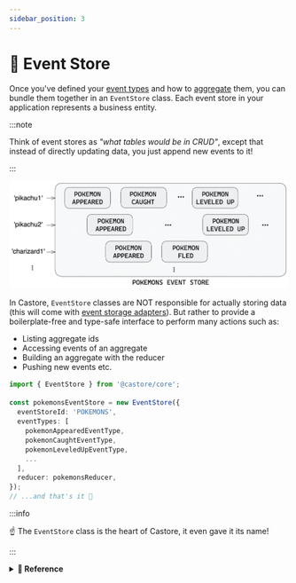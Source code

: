 ```yaml
---
sidebar_position: 3
---
```


# 📙 Event Store

Once you've defined your [event types](./1-events.md) and how to [aggregate](./2-aggregates-reducers.md) them, you can bundle them together in an `EventStore` class. Each event store in your application represents a business entity.

:::note

Think of event stores as _"what tables would be in CRUD"_, except that instead of directly updating data, you just append new events to it!

:::

![Event Store](../../assets/docSchemas/eventStore.png)

In Castore, `EventStore` classes are NOT responsible for actually storing data (this will come with [event storage adapters](./4-fetching-events.md)). But rather to provide a boilerplate-free and type-safe interface to perform many actions such as:

- Listing aggregate ids
- Accessing events of an aggregate
- Building an aggregate with the reducer
- Pushing new events etc.

```ts
import { EventStore } from '@castore/core';

const pokemonsEventStore = new EventStore({
  eventStoreId: 'POKEMONS',
  eventTypes: [
    pokemonAppearedEventType,
    pokemonCaughtEventType,
    pokemonLeveledUpEventType,
    ...
  ],
  reducer: pokemonsReducer,
});
// ...and that's it 🥳
```

:::info

☝️ The `EventStore` class is the heart of Castore, it even gave it its name!

:::

<details>
<summary>
  <b>🔧 Reference</b>
</summary>

**Constructor:**

- <code>eventStoreId <i>(string)</i></code>: A string identifying the event store
- <code>eventTypes <i>(EventType[])</i></code>: The list of event types in the event store
- <code>reduce <i>(EventType[])</i></code>: A <a href="../aggregates-reducers">reducer function</a> that can be applied to the store event types
- <code>onEventPushed <i>(?(pushEventResponse: PushEventResponse) => Promise&lt;void&gt;)</i></code>: To run a callback after events are pushed (input is exactly the return value of the <code>pushEvent</code> method)
- <code>eventStorageAdapter <i>(?EventStorageAdapter)</i></code>: See <a href="../fetching-events">fetching events</a>

> ☝️ The return type of the `reducer` is used to infer the `Aggregate` type of the `EventStore`, so it is important to type it explicitely.

---

**Properties:**

- <code>eventStoreId <i>(string)</i></code>

```ts
const pokemonsEventStoreId = pokemonsEventStore.eventStoreId;
// => 'POKEMONS'
```

- <code>eventTypes <i>(EventType[])</i></code>

```ts
const pokemonsEventTypes = pokemonsEventStore.eventTypes;
// => [pokemonAppearedEventType, pokemonCaughtEventType...]
```

- <code>reduce <i>((Aggregate, EventType) => Aggregate)</i></code>

```ts
const reducer = pokemonsEventStore.reduce;
// => pokemonsReducer
```

- <code>onEventPushed <i>(?(pushEventResponse: PushEventResponse) => Promise&lt;void&gt;)</i></code>: Callback to run after events are pushed

```ts
const onEventPushed = pokemonsEventStore.onEventPushed;
// => undefined (we did not provide one in this example)
```

- <code>eventStorageAdapter <i>(?EventStorageAdapter)</i></code>: See <a href="../fetching-events">fetching events</a>

```ts
const eventStorageAdapter = pokemonsEventStore.eventStorageAdapter;
// => undefined (we did not provide one in this example)
```

> ☝️ The `eventStorageAdapter` is not read-only so you do not have to provide it right away.

---

**Sync Methods:**

- <code>getEventStorageAdapter <i>(() => EventStorageAdapter)</i></code>: Returns the event store event storage adapter if it exists. Throws an <code>UndefinedEventStorageAdapterError</code> if it doesn't.

```ts
import { UndefinedEventStorageAdapterError } from '@castore/core';

expect(() => pokemonsEventStore.getEventStorageAdapter()).toThrow(
  new UndefinedEventStorageAdapterError({ eventStoreId: 'POKEMONS' }),
);
// => true
```

- <code>buildAggregate <i>((eventDetails: EventDetail[], initialAggregate?: Aggregate) => Aggregate | undefined)</i></code>: Applies the event store reducer to a serie of events.

```ts
const myPikachuAggregate = pokemonsEventStore.buildAggregate(myPikachuEvents);
```

- <code>groupEvent <i>((eventDetail: EventDetail, opt?: OptionsObj) => GroupedEvent)</i></code>: See <a href="../joining-data">joining data</a>.

---

**Async Methods:**

The following methods interact with the data layer of your event store through its [`EventStorageAdapter`](./4-fetching-events.md). They will throw an `UndefinedEventStorageAdapterError` if you did not provide one.

- <code>getEvents <i>((aggregateId: string, opt?: OptionsObj) => Promise&lt;ResponseObj&gt;)</i></code>: Retrieves the events of an aggregate, ordered by <code>version</code>. Returns an empty array if no event is found for this <code>aggregateId</code>.

  `OptionsObj` contains the following properties:

  - <code>minVersion <i>(?number)</i></code>: To retrieve events above a certain version
  - <code>maxVersion <i>(?number)</i></code>: To retrieve events below a certain version
  - <code>limit <i>(?number)</i></code>: Maximum number of events to retrieve
  - <code>reverse <i>(?boolean = false)</i></code>: To retrieve events in reverse order (does not require to swap <code>minVersion</code> and <code>maxVersion</code>)

  `ResponseObj` contains the following properties:

  - <code>events <i>(EventDetail[])</i></code>: The aggregate events (possibly empty)

```ts
const { events: allEvents } = await pokemonsEventStore.getEvents(myPikachuId);
// => typed as PokemonEventDetail[] 🙌

// 👇 Retrieve a range of events
const { events: rangedEvents } = await pokemonsEventStore.getEvents(
  myPikachuId,
  {
    minVersion: 2,
    maxVersion: 5,
  },
);

// 👇 Retrieve the last event of the aggregate
const { events: onlyLastEvent } = await pokemonsEventStore.getEvents(
  myPikachuId,
  {
    reverse: true,
    limit: 1,
  },
);
```

- <code>getAggregate <i>((aggregateId: string, opt?: OptionsObj) => Promise&lt;ResponseObj&gt;)</i></code>: Retrieves the events of an aggregate and build it.

  `OptionsObj` contains the following properties:

  - <code>maxVersion <i>(?number)</i></code>: To retrieve aggregate below a certain version

  `ResponseObj` contains the following properties:

  - <code>aggregate <i>(?Aggregate)</i></code>: The aggregate (possibly <code>undefined</code>)
  - <code>events <i>(EventDetail[])</i></code>: The aggregate events (possibly empty)
  - <code>lastEvent <i>(?EventDetail)</i></code>: The last event (possibly <code>undefined</code>)

```ts
const { aggregate: myPikachu } = await pokemonsEventStore.getAggregate(
  myPikachuId,
);
// => typed as PokemonAggregate | undefined 🙌

// 👇 Retrieve an aggregate below a certain version
const { aggregate: pikachuBelowVersion5 } =
  await pokemonsEventStore.getAggregate(myPikachuId, { maxVersion: 5 });

// 👇 Returns the events if you need them
const { aggregate, events } = await pokemonsEventStore.getAggregate(
  myPikachuId,
);
```

- <code>getExistingAggregate <i>((aggregateId: string, opt?: OptionsObj) => Promise&lt;ResponseObj&gt;)</i></code>: Same as <code>getAggregate</code> method, but ensures that the aggregate exists. Throws an <code>AggregateNotFoundError</code> if no event is found for this <code>aggregateId</code>.

```ts
import { AggregateNotFoundError } from '@castore/core';

expect(async () =>
  pokemonsEventStore.getExistingAggregate(unexistingId),
).resolves.toThrow(
  new AggregateNotFoundError({
    eventStoreId: 'POKEMONS',
    aggregateId: unexistingId,
  }),
);
// true

const { aggregate } = await pokemonsEventStore.getExistingAggregate(
  aggregateId,
);
// => 'aggregate' and 'lastEvent' are always defined 🙌
```

- <code>pushEvent <i>((eventDetail: EventDetail, opt?: OptionsObj) => Promise&lt;ResponseObj&gt;)</i></code>: Pushes a new event to the event store. The <code>timestamp</code> is optional (we keep it available as it can be useful in tests & migrations). If not provided, it is automatically set as <code>new Date().toISOString()</code>. Throws an <code>EventAlreadyExistsError</code> if an event already exists for the corresponding <code>aggregateId</code> and <code>version</code> (see section on <a href="../pushing-events">race conditions</a>).

  `OptionsObj` contains the following properties:

  - <code>prevAggregate <i>(?Aggregate)</i></code>: The aggregate at the current version, i.e. before having pushed the event. Can be useful in some cases like when using the <a href="../../reacting-to-events/connected-event-store">ConnectedEventStore class</a>
  - <code>force <i>(?boolean)</i></code>: To force push the event even if one already exists for the corresponding <code>aggregateId</code> and <code>version</code>. Any existing event will be overridden, so use with extra care, mainly in <a href="https://www.npmjs.com/package/@castore/dam">data migrations</a>.

  `ResponseObj` contains the following properties:

  - <code>event <i>(EventDetail)</i></code>: The complete event (includes the <code>timestamp</code>)
  - <code>nextAggregate <i>(?Aggregate)</i></code>: The aggregate at the new version, i.e. after having pushed the event. Returned only if the event is an initial event, if the <code>prevAggregate</code> option was provided, or when using a <a href="../../reacting-to-events/connected-event-store">ConnectedEventStore class</a> connected to a <a href="../../reacting-to-events/messages">state-carrying message bus or queue</a>

```ts
const { event: completeEvent, nextAggregate } =
  await pokemonsEventStore.pushEvent(
    {
      aggregateId: myPikachuId,
      version: lastVersion + 1,
      type: 'POKEMON_LEVELED_UP', // <= event type is correctly typed 🙌
      payload, // <= payload is typed according to the provided event type 🙌
      metadata, // <= same goes for metadata 🙌
      // timestamp is optional
    },
    // Not required - Can be useful in some cases
    { prevAggregate },
  );
```

- <code>listAggregateIds <i>((opt?: OptionsObj) => Promise&lt;ResponseObj&gt;)</i></code>: Retrieves the list of <code>aggregateId</code> of an event store, ordered by the <code>timestamp</code> of their initial event. Returns an empty array if no aggregate is found.

  `OptionsObj` contains the following properties:

  - <code>limit <i>(?number)</i></code>: Maximum number of aggregate ids to retrieve
  - <code>initialEventAfter <i>(?string)</i></code>: To retrieve aggregate ids that appeared after a certain timestamp
  - <code>initialEventBefore <i>(?string)</i></code>: To retrieve aggregate ids that appeared before a certain timestamp
  - <code>reverse <i>(?boolean)</i></code>: To retrieve the aggregate ids in reverse order
  - <code>pageToken <i>(?string)</i></code>: To retrieve a paginated result of aggregate ids

  `ResponseObj` contains the following properties:

  - <code>aggregateIds <i>(string[])</i></code>: The list of aggregate ids
  - <code>nextPageToken <i>(?string)</i></code>: A token for the next page of aggregate ids if one exists. The nextPageToken carries the previously used options, so you do not have to provide them again (though you can still do it to override them).

```ts
const accAggregateIds: string = [];

const { aggregateIds: firstPage, nextPageToken } =
  await pokemonsEventStore.listAggregateIds({ limit: 20 });

accAggregateIds.push(...firstPage);

if (nextPageToken) {
  const { aggregateIds: secondPage } =
    await pokemonsEventStore.listAggregateIds({
      // 👇 Previous limit of 20 is passed through the page token
      pageToken: nextPageToken,
    });
  accAggregateIds.push(...secondPage);
}
```

---

**Type Helpers:**

- `EventStoreId`: Returns the `EventStore` id

```ts
import type { EventStoreId } from '@castore/core';

type PokemonsEventStoreId = EventStoreId<typeof pokemonsEventStore>;
// => 'POKEMONS'
```

- `EventStoreEventTypes`: Returns the `EventStore` list of events types

```ts
import type { EventStoreEventTypes } from '@castore/core';

type PokemonEventTypes = EventStoreEventTypes<typeof pokemonsEventStore>;
// => [typeof pokemonAppearedEventType, typeof pokemonCaughtEventType...]
```

- `EventStoreEventDetails`: Returns the union of all the `EventStore` possible events details

```ts
import type { EventStoreEventDetails } from '@castore/core';

type PokemonEventDetails = EventStoreEventDetails<typeof pokemonsEventStore>;
// => EventTypeDetail<typeof pokemonAppearedEventType>
// | EventTypeDetail<typeof pokemonCaughtEventType>
// | ...
```

- `EventStoreReducer`: Returns the `EventStore` reducer

```ts
import type { EventStoreReducer } from '@castore/core';

type PokemonsReducer = EventStoreReducer<typeof pokemonsEventStore>;
// => Reducer<PokemonAggregate, PokemonEventDetails>
```

- `EventStoreAggregate`: Returns the `EventStore` aggregate

```ts
import type { EventStoreAggregate } from '@castore/core';

type SomeAggregate = EventStoreAggregate<typeof pokemonsEventStore>;
// => PokemonAggregate
```

</details>
